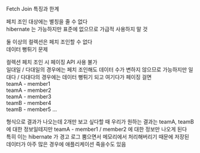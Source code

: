 Fetch Join 특징과 한계

페치 조인 대상에는 별칭을 줄 수 없다<br>
hibernate 는 가능하지만 표준에 없으므로 가급적 사용하지 말 것

둘 이상의 컬렉션은 페치 조인할 수 없다<br>
데이터 뻥튀기 문제

컬렉션 페치 조인 시 페이징 API 사용 불가<br>
일대일 / 다대일의 경우에는 페치 조인해도 데이터 수가 변하지 않으므로 가능하지만 일대다 / 다대다의 경우에는 데이터 뻥튀기 되고 여기다가 페이징 걸면<br>
teamA - member1<br>
teamA - member2<br>
teamA - member3<br>
teamB - member4<br>
teamB - member5 ...<br>

형식으로 결과가 나오는데 2개만 보고 싶다할 때 우리가 원하는 결과는 teamA, teamB 에 대한 정보일테지만
teamA - member1 / member2 에 대한 정보만 나오게 된다 <br>
특히 이는 hibernate 가 경고 로그 뿜으면서 메모리에서 처리해버리기 때문에 저장된 데이터가 아주 많은 경우에 애플리케이션 죽을수도 있음